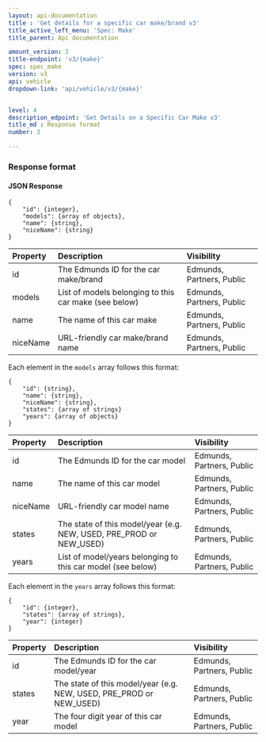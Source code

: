 ```yaml
---
layout: api-documentation
title : 'Get details for a specific car make/brand v3'
title_active_left_menu: 'Spec: Make'
title_parent: Api documentation

amount_version: 3
title-endpoint: 'v3/{make}'
spec: spec_make
version: v3
api: vehicle
dropdown-link: 'api/vehicle/v3/{make}'


level: 4
description_edpoint: 'Get Details on a Specific Car Make v3'
title_md : Response format
number: 3

---
```


### Response format

#### JSON Response

    {
        "id": {integer},
        "models": {array of objects},
        "name": {string},
        "niceName": {string}
    }

| Property      | Description                                              | Visibility                |
|:--------------|:---------------------------------------------------------|:------------------------- |
| id            | The Edmunds ID for the car make/brand                    | Edmunds, Partners, Public |
| models        | List of models belonging to this car make (see below)    | Edmunds, Partners, Public |
| name          | The name of this car make                                | Edmunds, Partners, Public |
| niceName      | URL-friendly car make/brand name                         | Edmunds, Partners, Public |

Each element in the <code>models</code> array follows this format:

    {
        "id": {string},
        "name": {string},
        "niceName": {string},
        "states": {array of strings}
        "years": {array of objects}
    }

| Property      | Description                                                               | Visibility                |
|:--------------|:--------------------------------------------------------------------------|:------------------------- |
| id            | The Edmunds ID for the car model                                          | Edmunds, Partners, Public |
| name          | The name of this car model                                                | Edmunds, Partners, Public |
| niceName      | URL-friendly car model name                                               | Edmunds, Partners, Public |
| states        | The state of this model/year (e.g. NEW, USED, PRE_PROD or NEW_USED)       | Edmunds, Partners, Public |
| years         | List of model/years belonging to this car model (see below)               | Edmunds, Partners, Public |

Each element in the <code>years</code> array follows this format:

    {
        "id": {integer},
        "states": {array of strings},
        "year": {integer}
    }

| Property      | Description                                                               | Visibility                |
|:--------------|:--------------------------------------------------------------------------|:------------------------- |
| id            | The Edmunds ID for the car model/year                                     | Edmunds, Partners, Public |
| states        | The state of this model/year (e.g. NEW, USED, PRE_PROD or NEW_USED)       | Edmunds, Partners, Public |
| year          | The four digit year of this car model                                     | Edmunds, Partners, Public |
